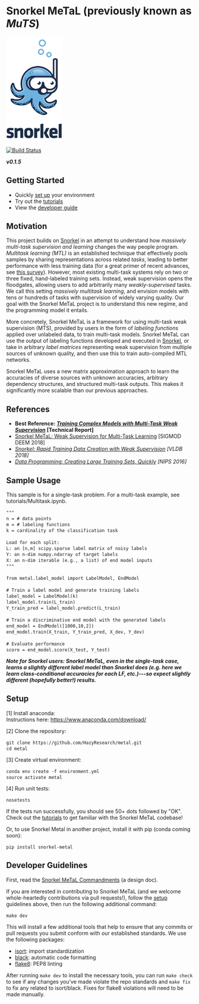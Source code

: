 # Snorkel MeTaL (previously known as _MuTS_)

<img src="assets/logo_01.png" width="150"/>

[![Build Status](https://travis-ci.com/HazyResearch/metal.svg?branch=master)](https://travis-ci.com/HazyResearch/metal)

**_v0.1.5_**

## Getting Started
* Quickly [set up](#setup) your environment
* Try out the [tutorials](tutorials/)
* View the [developer guide](#developer-guidelines)

## Motivation
This project builds on [Snorkel](snorkel.stanford.edu) in an attempt to understand how _massively multi-task supervision and learning_ changes the way people program.
_Multitask learning (MTL)_ is an established technique that effectively pools samples by sharing representations across related _tasks_, leading to better performance with less training data (for a great primer of recent advances, see [this survey](https://arxiv.org/abs/1706.05098)).
However, most existing multi-task systems rely on two or three fixed, hand-labeled training sets.
Instead, weak supervision opens the floodgates, allowing users to add arbitrarily many _weakly-supervised_ tasks.
We call this setting _massively multitask learning_, and envision models with tens or hundreds of tasks with supervision of widely varying quality.
Our goal with the Snorkel MeTaL project is to understand this new regime, and the programming model it entails.

More concretely, Snorkel MeTaL is a framework for using multi-task weak supervision (MTS), provided by users in the form of _labeling functions_ applied over unlabeled data, to train multi-task models.
Snorkel MeTaL can use the output of labeling functions developed and executed in [Snorkel](snorkel.stanford.edu), or take in arbitrary _label matrices_ representing weak supervision from multiple sources of unknown quality, and then use this to train auto-compiled MTL networks.

Snorkel MeTaL uses a new matrix approximation approach to learn the accuracies of diverse sources with unknown accuracies, arbitrary dependency structures, and structured multi-task outputs.
This makes it significantly more scalable than our previous approaches.

## References
* **Best Reference: [_Training Complex Models with Multi-Task Weak Supervision_](https://ajratner.github.io/assets/papers/mts-draft.pdf) [Technical Report]**
* [Snorkel MeTaL: Weak Supervision for Multi-Task Learning](https://ajratner.github.io/assets/papers/deem-metal-prototype.pdf) [SIGMOD DEEM 2018]
* _[Snorkel: Rapid Training Data Creation with Weak Supervision](https://arxiv.org/abs/1711.10160) [VLDB 2018]_
* _[Data Programming: Creating Large Training Sets, Quickly](https://arxiv.org/abs/1605.07723) [NIPS 2016]_

## Sample Usage
This sample is for a single-task problem. 
For a multi-task example, see tutorials/Multitask.ipynb.

```
"""
n = # data points
m = # labeling functions
k = cardinality of the classification task

Load for each split: 
L: an [n,m] scipy.sparse label matrix of noisy labels
Y: an n-dim numpy.ndarray of target labels
X: an n-dim iterable (e.g., a list) of end model inputs
"""

from metal.label_model import LabelModel, EndModel

# Train a label model and generate training labels
label_model = LabelModel(k)
label_model.train(L_train)
Y_train_pred = label_model.predict(L_train)

# Train a discriminative end model with the generated labels
end_model = EndModel([1000,10,2])
end_model.train(X_train, Y_train_pred, X_dev, Y_dev)

# Evaluate performance
score = end_model.score(X_test, Y_test)
```

**_Note for Snorkel users: Snorkel MeTaL, even in the single-task case, learns a slightly different label model than Snorkel does (e.g. here we learn class-conditional accuracies for each LF, etc.)---so expect slightly different (hopefully better!) results._**

## Setup
[1] Install anaconda:  
Instructions here: https://www.anaconda.com/download/

[2] Clone the repository:
```
git clone https://github.com/HazyResearch/metal.git
cd metal
```

[3] Create virtual environment:
```
conda env create -f environment.yml
source activate metal
```

[4] Run unit tests:
```
nosetests
```
If the tests run successfully, you should see 50+ dots followed by "OK".  
Check out the [tutorials](tutorials/) to get familiar with the Snorkel MeTaL codebase!

Or, to use Snorkel Metal in another project, install it with pip (conda coming soon):
```
pip install snorkel-metal
```

## Developer Guidelines
First, read the [Snorkel MeTaL Commandments](https://docs.google.com/document/d/12nTUIkOu7vDJob6zK8W5dPhkrkcd9tYbO-kx9fglBEg/edit?usp=sharing) (a design doc).

If you are interested in contributing to Snorkel MeTaL (and we welcome whole-heartedly contributions via pull requests!), follow the [setup](#setup) guidelines above, then run the following additional command:
```
make dev
```
This will install a few additional tools that help to ensure that any commits or pull requests you submit conform with our established standards. We use the following packages:
* [isort](https://github.com/timothycrosley/isort): import standardization
* [black](https://github.com/ambv/black): automatic code formatting
* [flake8](http://flake8.pycqa.org/en/latest/): PEP8 linting

After running `make dev` to install the necessary tools, you can run `make check` to see if any changes you've made violate the repo standards and `make fix` to fix any related to isort/black. Fixes for flake8 violations will need to be made manually.
